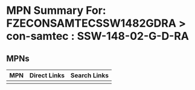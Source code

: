 



# MPN Summary For: FZECONSAMTECSSW1482GDRA > con-samtec : SSW-148-02-G-D-RA

## MPNs
  

|MPN|Direct Links|Search Links|
| :--- | :--- | :--- |
||||

